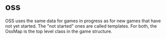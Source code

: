 # oss

OSS uses the same data for games in progress as for new games that have not yet started. The "not started" ones are called templates.  For both, the OssMap is the top level class in the game structure.
